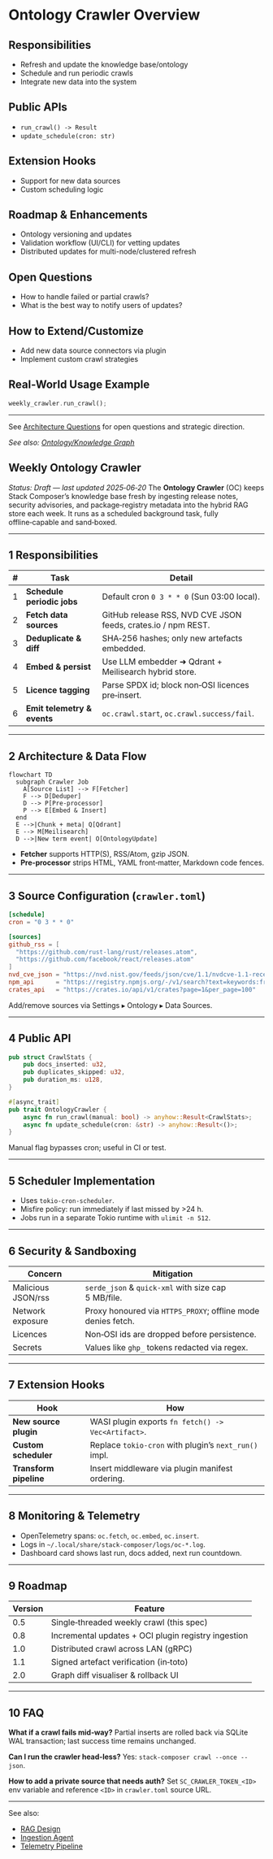 # Ontology Crawler Overview

## Responsibilities

- Refresh and update the knowledge base/ontology
- Schedule and run periodic crawls
- Integrate new data into the system

## Public APIs

- `run_crawl() -> Result`
- `update_schedule(cron: str)`

## Extension Hooks

- Support for new data sources
- Custom scheduling logic

## Roadmap & Enhancements

- Ontology versioning and updates
- Validation workflow (UI/CLI) for vetting updates
- Distributed updates for multi-node/clustered refresh

## Open Questions

- How to handle failed or partial crawls?
- What is the best way to notify users of updates?

## How to Extend/Customize

- Add new data source connectors via plugin
- Implement custom crawl strategies

## Real-World Usage Example

```rust
weekly_crawler.run_crawl();
```

---

See [Architecture Questions](../architecture/architecture-questions.md) for open questions and strategic direction.

_See also: [Ontology/Knowledge Graph](../architecture-and-component-guides/architecture-questions.md)_

## Weekly Ontology Crawler

_Status: Draft — last updated 2025‑06‑20_
The **Ontology Crawler** (OC) keeps Stack Composer’s knowledge base fresh by
ingesting release notes, security advisories, and package‑registry metadata into
the hybrid RAG store each week. It runs as a scheduled background task, fully
offline‑capable and sand‑boxed.

---

## 1 Responsibilities

| #   | Task                        | Detail                                                        |
| --- | --------------------------- | ------------------------------------------------------------- |
| 1   | **Schedule periodic jobs**  | Default cron `0 3 * * 0` (Sun 03:00 local).                   |
| 2   | **Fetch data sources**      | GitHub release RSS, NVD CVE JSON feeds, crates.io / npm REST. |
| 3   | **Deduplicate & diff**      | SHA‑256 hashes; only new artefacts embedded.                  |
| 4   | **Embed & persist**         | Use LLM embedder ➜ Qdrant + Meilisearch hybrid store.         |
| 5   | **Licence tagging**         | Parse SPDX id; block non‑OSI licences pre‑insert.             |
| 6   | **Emit telemetry & events** | `oc.crawl.start`, `oc.crawl.success/fail`.                    |

---

## 2 Architecture & Data Flow

```mermaid
flowchart TD
  subgraph Crawler Job
    A[Source List] --> F[Fetcher]
    F --> D[Deduper]
    D --> P[Pre‑processor]
    P --> E[Embed & Insert]
  end
  E -->|Chunk + meta| Q[Qdrant]
  E --> M[Meilisearch]
  D -->|New term event| O[OntologyUpdate]
```

- **Fetcher** supports HTTP(S), RSS/Atom, gzip JSON.
- **Pre‑processor** strips HTML, YAML front‑matter, Markdown code fences.

---

## 3 Source Configuration (`crawler.toml`)

```toml
[schedule]
cron = "0 3 * * 0"

[sources]
github_rss = [
  "https://github.com/rust-lang/rust/releases.atom",
  "https://github.com/facebook/react/releases.atom"
]
nvd_cve_json = "https://nvd.nist.gov/feeds/json/cve/1.1/nvdcve-1.1-recent.json.gz"
npm_api      = "https://registry.npmjs.org/-/v1/search?text=keywords:framework"
crates_api   = "https://crates.io/api/v1/crates?page=1&per_page=100"
```

Add/remove sources via Settings ▸ Ontology ▸ Data Sources.

---

## 4 Public API

```rust
pub struct CrawlStats {
    pub docs_inserted: u32,
    pub duplicates_skipped: u32,
    pub duration_ms: u128,
}

#[async_trait]
pub trait OntologyCrawler {
    async fn run_crawl(manual: bool) -> anyhow::Result<CrawlStats>;
    async fn update_schedule(cron: &str) -> anyhow::Result<()>;
}
```

Manual flag bypasses cron; useful in CI or test.

---

## 5 Scheduler Implementation

- Uses `tokio-cron-scheduler`.
- Misfire policy: run immediately if last missed by >24 h.
- Jobs run in a separate Tokio runtime with `ulimit -n 512`.

---

## 6 Security & Sandboxing

| Concern            | Mitigation                                                   |
| ------------------ | ------------------------------------------------------------ |
| Malicious JSON/rss | `serde_json` & `quick-xml` with size cap 5 MB/file.          |
| Network exposure   | Proxy honoured via `HTTPS_PROXY`; offline mode denies fetch. |
| Licences           | Non‑OSI ids are dropped before persistence.                  |
| Secrets            | Values like `ghp_` tokens redacted via regex.                |

---

## 7 Extension Hooks

| Hook                   | How                                                   |
| ---------------------- | ----------------------------------------------------- |
| **New source plugin**  | WASI plugin exports `fn fetch() -> Vec<Artifact>`.    |
| **Custom scheduler**   | Replace `tokio-cron` with plugin’s `next_run()` impl. |
| **Transform pipeline** | Insert middleware via plugin manifest ordering.       |

---

## 8 Monitoring & Telemetry

- OpenTelemetry spans: `oc.fetch`, `oc.embed`, `oc.insert`.
- Logs in `~/.local/share/stack-composer/logs/oc-*.log`.
- Dashboard card shows last run, docs added, next run countdown.

---

## 9 Roadmap

| Version | Feature                                             |
| ------- | --------------------------------------------------- |
| 0.5     | Single‑threaded weekly crawl (this spec)            |
| 0.8     | Incremental updates + OCI plugin registry ingestion |
| 1.0     | Distributed crawl across LAN (gRPC)                 |
| 1.1     | Signed artefact verification (in‑toto)              |
| 2.0     | Graph diff visualiser & rollback UI                 |

---

## 10 FAQ

**What if a crawl fails mid‑way?**
Partial inserts are rolled back via SQLite WAL transaction; last success time
remains unchanged.

**Can I run the crawler head‑less?**
Yes: `stack-composer crawl --once --json`.

**How to add a private source that needs auth?**
Set `SC_CRAWLER_TOKEN_<ID>` env variable and reference `<ID>` in `crawler.toml`
source URL.

---

See also:

- [RAG Design](../ai-sub-system-docs/rag-design.md)
- [Ingestion Agent](ingestion-agent.md)
- [Telemetry Pipeline](telemetry.md)
